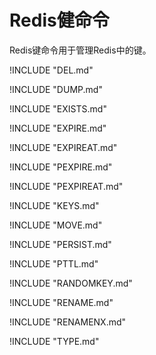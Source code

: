 # Redis健命令

Redis键命令用于管理Redis中的键。

!INCLUDE "DEL.md"

!INCLUDE "DUMP.md"

!INCLUDE "EXISTS.md"

!INCLUDE "EXPIRE.md"

!INCLUDE "EXPIREAT.md"

!INCLUDE "PEXPIRE.md"

!INCLUDE "PEXPIREAT.md"

!INCLUDE "KEYS.md"

!INCLUDE "MOVE.md"

!INCLUDE "PERSIST.md"

!INCLUDE "PTTL.md"

!INCLUDE "RANDOMKEY.md"

!INCLUDE "RENAME.md"

!INCLUDE "RENAMENX.md"

!INCLUDE "TYPE.md"
